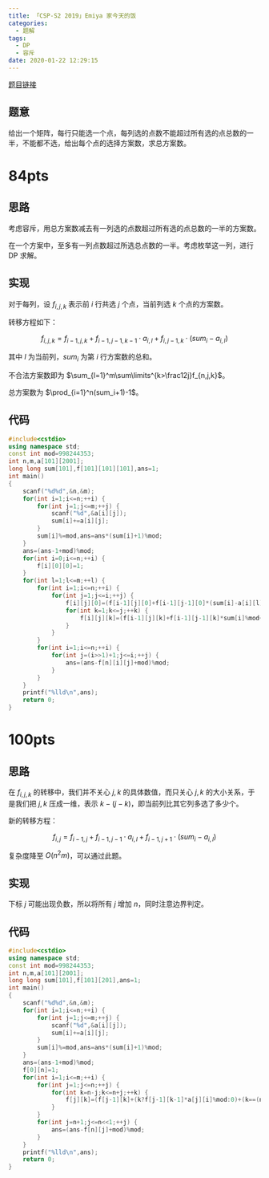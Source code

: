```yaml
---
title: 「CSP-S2 2019」Emiya 家今天的饭
categories:
  - 题解
tags:
  - DP
  - 容斥
date: 2020-01-22 12:29:15
---
```


[题目链接](https://www.luogu.com.cn/problem/P5664)

## 题意

给出一个矩阵，每行只能选一个点，每列选的点数不能超过所有选的点总数的一半，不能都不选，给出每个点的选择方案数，求总方案数。

<!-- more -->

# 84pts

## 思路

考虑容斥，用总方案数减去有一列选的点数超过所有选的点总数的一半的方案数。

在一个方案中，至多有一列点数超过所选总点数的一半。考虑枚举这一列，进行 DP 求解。

## 实现

对于每列，设 $f_{i,j,k}$ 表示前 $i$ 行共选 $j$ 个点，当前列选 $k$ 个点的方案数。

转移方程如下：

$$
f_{i,j,k}=f_{i-1,j,k}+f_{i-1,j-1,k-1}\cdot a_{i,l}+f_{i,j-1,k}\cdot(sum_i-a_{i,l})
$$

其中 $l$ 为当前列，$sum_i$ 为第 $i$ 行方案数的总和。

不合法方案数即为 $\sum_{l=1}^m\sum\limits^{k>\frac12j}f_{n,j,k}$。

总方案数为 $\prod_{i=1}^n(sum_i+1)-1$。

## 代码

```cpp
#include<cstdio>
using namespace std;
const int mod=998244353;
int n,m,a[101][2001];
long long sum[101],f[101][101][101],ans=1;
int main()
{
    scanf("%d%d",&n,&m);
    for(int i=1;i<=n;++i) {
        for(int j=1;j<=m;++j) {
            scanf("%d",&a[i][j]);
            sum[i]+=a[i][j];
        }
        sum[i]%=mod,ans=ans*(sum[i]+1)%mod;
    }
    ans=(ans-1+mod)%mod;
    for(int i=0;i<=n;++i) {
        f[i][0][0]=1;
    }
    for(int l=1;l<=m;++l) {
        for(int i=1;i<=n;++i) {
            for(int j=1;j<=i;++j) {
                f[i][j][0]=(f[i-1][j][0]+f[i-1][j-1][0]*(sum[i]-a[i][l])%mod)%mod;
                for(int k=1;k<=j;++k) {
                    f[i][j][k]=(f[i-1][j][k]+f[i-1][j-1][k]*sum[i]%mod+(f[i-1][j-1][k-1]-f[i-1][j-1][k])*a[i][l]%mod)%mod;
                }
            }
        }
        for(int i=1;i<=n;++i) {
            for(int j=(i>>1)+1;j<=i;++j) {
                ans=(ans-f[n][i][j]+mod)%mod;
            }
        }
    }
    printf("%lld\n",ans);
    return 0;
}
```

# 100pts

## 思路

在 $f_{i,j,k}$ 的转移中，我们并不关心 $j,k$ 的具体数值，而只关心 $j,k$ 的大小关系，于是我们把 $j,k$ 压成一维，表示 $k-(j-k)$，即当前列比其它列多选了多少个。

新的转移方程：

$$
f_{i,j}=f_{i-1,j}+f_{i-1,j-1}\cdot a_{i,l}+f_{i-1,j+1}\cdot(sum_i-a_{i,l})
$$

复杂度降至 $O(n^2m)$，可以通过此题。

## 实现

下标 $j$ 可能出现负数，所以将所有 $j$ 增加 $n$，同时注意边界判定。

## 代码

```cpp
#include<cstdio>
using namespace std;
const int mod=998244353;
int n,m,a[101][2001];
long long sum[101],f[101][201],ans=1;
int main()
{
    scanf("%d%d",&n,&m);
    for(int i=1;i<=n;++i) {
        for(int j=1;j<=m;++j) {
            scanf("%d",&a[i][j]);
            sum[i]+=a[i][j];
        }
        sum[i]%=mod,ans=ans*(sum[i]+1)%mod;
    }
    ans=(ans-1+mod)%mod;
    f[0][n]=1;
    for(int i=1;i<=m;++i) {
        for(int j=1;j<=n;++j) {
            for(int k=n-j;k<=n+j;++k) {
                f[j][k]=(f[j-1][k]+(k?f[j-1][k-1]*a[j][i]%mod:0)+(k==(n<<1)?0:f[j-1][k+1]*(sum[j]-a[j][i])%mod))%mod;
            }
        }
        for(int j=n+1;j<=n<<1;++j) {
            ans=(ans-f[n][j]+mod)%mod;
        }
    }
    printf("%lld\n",ans);
    return 0;
}
```
